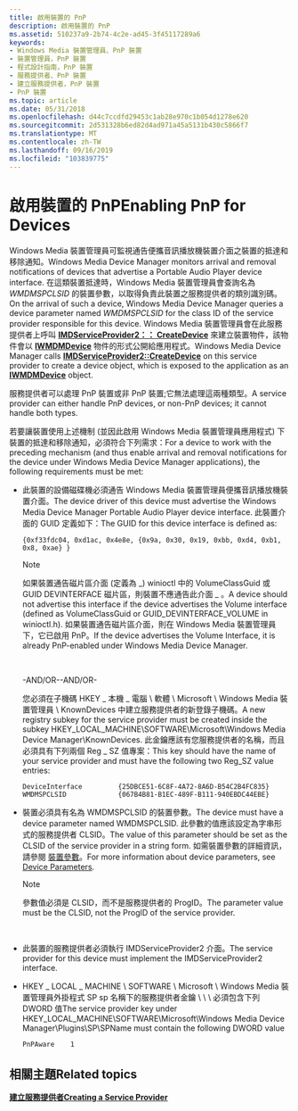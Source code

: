 ```yaml
---
title: 啟用裝置的 PnP
description: 啟用裝置的 PnP
ms.assetid: 510237a9-2b74-4c2e-ad45-3f45117289a6
keywords:
- Windows Media 裝置管理員、PnP 裝置
- 裝置管理員，PnP 裝置
- 程式設計指南，PnP 裝置
- 服務提供者、PnP 裝置
- 建立服務提供者，PnP 裝置
- PnP 裝置
ms.topic: article
ms.date: 05/31/2018
ms.openlocfilehash: d44c7ccdfd29453c1ab28e970c1b054d1278e620
ms.sourcegitcommit: 2d531328b6ed82d4ad971a45a5131b430c5866f7
ms.translationtype: MT
ms.contentlocale: zh-TW
ms.lasthandoff: 09/16/2019
ms.locfileid: "103839775"
---
```

# <a name="enabling-pnp-for-devices"></a><span data-ttu-id="98a3b-109">啟用裝置的 PnP</span><span class="sxs-lookup"><span data-stu-id="98a3b-109">Enabling PnP for Devices</span></span>

<span data-ttu-id="98a3b-110">Windows Media 裝置管理員可監視通告便攜音訊播放機裝置介面之裝置的抵達和移除通知。</span><span class="sxs-lookup"><span data-stu-id="98a3b-110">Windows Media Device Manager monitors arrival and removal notifications of devices that advertise a Portable Audio Player device interface.</span></span> <span data-ttu-id="98a3b-111">在這類裝置抵達時，Windows Media 裝置管理員會查詢名為 *WMDMSPCLSID* 的裝置參數，以取得負責此裝置之服務提供者的類別識別碼。</span><span class="sxs-lookup"><span data-stu-id="98a3b-111">On the arrival of such a device, Windows Media Device Manager queries a device parameter named *WMDMSPCLSID* for the class ID of the service provider responsible for this device.</span></span> <span data-ttu-id="98a3b-112">Windows Media 裝置管理員會在此服務提供者上呼叫 [**IMDServiceProvider2：： CreateDevice**](/windows/desktop/api/mswmdm/nf-mswmdm-imdserviceprovider2-createdevice) 來建立裝置物件，該物件會以 [**IWMDMDevice**](/windows/desktop/api/mswmdm/nn-mswmdm-iwmdmdevice) 物件的形式公開給應用程式。</span><span class="sxs-lookup"><span data-stu-id="98a3b-112">Windows Media Device Manager calls [**IMDServiceProvider2::CreateDevice**](/windows/desktop/api/mswmdm/nf-mswmdm-imdserviceprovider2-createdevice) on this service provider to create a device object, which is exposed to the application as an [**IWMDMDevice**](/windows/desktop/api/mswmdm/nn-mswmdm-iwmdmdevice) object.</span></span>

<span data-ttu-id="98a3b-113">服務提供者可以處理 PnP 裝置或非 PnP 裝置;它無法處理這兩種類型。</span><span class="sxs-lookup"><span data-stu-id="98a3b-113">A service provider can either handle PnP devices, or non-PnP devices; it cannot handle both types.</span></span>

<span data-ttu-id="98a3b-114">若要讓裝置使用上述機制 (並因此啟用 Windows Media 裝置管理員應用程式) 下裝置的抵達和移除通知，必須符合下列需求：</span><span class="sxs-lookup"><span data-stu-id="98a3b-114">For a device to work with the preceding mechanism (and thus enable arrival and removal notifications for the device under Windows Media Device Manager applications), the following requirements must be met:</span></span>

-   <span data-ttu-id="98a3b-115">此裝置的設備磁碟機必須通告 Windows Media 裝置管理員便攜音訊播放機裝置介面。</span><span class="sxs-lookup"><span data-stu-id="98a3b-115">The device driver of this device must advertise the Windows Media Device Manager Portable Audio Player device interface.</span></span> <span data-ttu-id="98a3b-116">此裝置介面的 GUID 定義如下：</span><span class="sxs-lookup"><span data-stu-id="98a3b-116">The GUID for this device interface is defined as:</span></span>

    ```
    {0xf33fdc04, 0xd1ac, 0x4e8e, {0x9a, 0x30, 0x19, 0xbb, 0xd4, 0xb1, 0x8, 0xae} }
    ```

    

    > [!Note]  
    > <span data-ttu-id="98a3b-117">如果裝置通告磁片區介面 (定義為 \_) winioctl 中的 VolumeClassGuid 或 GUID DEVINTERFACE 磁片區，則裝置不應通告此介面 \_ 。</span><span class="sxs-lookup"><span data-stu-id="98a3b-117">A device should not advertise this interface if the device advertises the Volume interface (defined as VolumeClassGuid or GUID\_DEVINTERFACE\_VOLUME in winioctl.h).</span></span> <span data-ttu-id="98a3b-118">如果裝置通告磁片區介面，則在 Windows Media 裝置管理員下，它已啟用 PnP。</span><span class="sxs-lookup"><span data-stu-id="98a3b-118">If the device advertises the Volume Interface, it is already PnP-enabled under Windows Media Device Manager.</span></span>

     

    <span data-ttu-id="98a3b-119">-AND/OR-</span><span class="sxs-lookup"><span data-stu-id="98a3b-119">-AND/OR-</span></span>

    <span data-ttu-id="98a3b-120">您必須在子機碼 HKEY \_ 本機 \_ 電腦 \\ 軟體 \\ Microsoft \\ Windows Media 裝置管理員 \\ KnownDevices 中建立服務提供者的新登錄子機碼。</span><span class="sxs-lookup"><span data-stu-id="98a3b-120">A new registry subkey for the service provider must be created inside the subkey HKEY\_LOCAL\_MACHINE\\SOFTWARE\\Microsoft\\Windows Media Device Manager\\KnownDevices.</span></span> <span data-ttu-id="98a3b-121">此金鑰應該有您服務提供者的名稱，而且必須具有下列兩個 Reg \_ SZ 值專案：</span><span class="sxs-lookup"><span data-stu-id="98a3b-121">This key should have the name of your service provider and must have the following two Reg\_SZ value entries:</span></span>

    ```
    DeviceInterface         {25DBCE51-6C8F-4A72-8A6D-B54C2B4FC835}
    WMDMSPCLSID             {067B4B81-B1EC-489F-B111-940EBDC44EBE}
    ```

    

-   <span data-ttu-id="98a3b-122">裝置必須具有名為 WMDMSPCLSID 的裝置參數。</span><span class="sxs-lookup"><span data-stu-id="98a3b-122">The device must have a device parameter named WMDMSPCLSID.</span></span> <span data-ttu-id="98a3b-123">此參數的值應該設定為字串形式的服務提供者 CLSID。</span><span class="sxs-lookup"><span data-stu-id="98a3b-123">The value of this parameter should be set as the CLSID of the service provider in a string form.</span></span> <span data-ttu-id="98a3b-124">如需裝置參數的詳細資訊，請參閱 [裝置參數](device-parameters.md)。</span><span class="sxs-lookup"><span data-stu-id="98a3b-124">For more information about device parameters, see [Device Parameters](device-parameters.md).</span></span>

    > [!Note]  
    > <span data-ttu-id="98a3b-125">參數值必須是 CLSID，而不是服務提供者的 ProgID。</span><span class="sxs-lookup"><span data-stu-id="98a3b-125">The parameter value must be the CLSID, not the ProgID of the service provider.</span></span>

     

-   <span data-ttu-id="98a3b-126">此裝置的服務提供者必須執行 IMDServiceProvider2 介面。</span><span class="sxs-lookup"><span data-stu-id="98a3b-126">The service provider for this device must implement the IMDServiceProvider2 interface.</span></span>
-   <span data-ttu-id="98a3b-127">HKEY \_ LOCAL \_ MACHINE \\ SOFTWARE \\ Microsoft \\ Windows Media 裝置管理員外掛程式 SP sp 名稱下的服務提供者金鑰 \\ \\ \\ 必須包含下列 DWORD 值</span><span class="sxs-lookup"><span data-stu-id="98a3b-127">The service provider key under HKEY\_LOCAL\_MACHINE\\SOFTWARE\\Microsoft\\Windows Media Device Manager\\Plugins\\SP\\SPName must contain the following DWORD value</span></span>
    ```
    PnPAware    1
    ```

    

## <a name="related-topics"></a><span data-ttu-id="98a3b-128">相關主題</span><span class="sxs-lookup"><span data-stu-id="98a3b-128">Related topics</span></span>

<dl> <dt>

[<span data-ttu-id="98a3b-129">**建立服務提供者**</span><span class="sxs-lookup"><span data-stu-id="98a3b-129">**Creating a Service Provider**</span></span>](creating-a-service-provider.md)
</dt> </dl>

 

 




